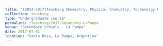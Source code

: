 ```yaml
---
title: "(2014-2017)Teaching Chemistry, Physical Chemistry, Techonolgy Education at various Secondary Schools"
collection: teaching
type: "Undergraduate course"
permalink: /teaching/2017-Secondary-LaPampa
venue: "Secondary Schools - La Pampa"
date: 2017-07-01
location: "Santa Rosa, La Pampa, Argentina"
---
```


